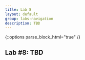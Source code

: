 ```yaml
---
title: Lab 8
layout: default
group: labs-navigation
description: TBD
---
```


{::options parse_block_html="true" /}

## Lab #8: TBD

